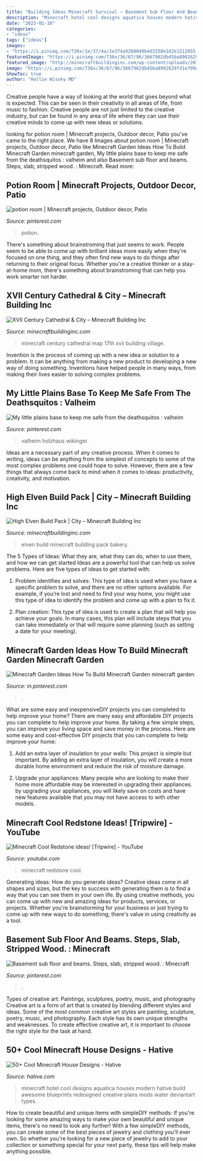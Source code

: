 ```yaml
---
title: "Building Ideas Minecraft Survival ~ Basement Sub Floor And Beams. Steps, Slab, Stripped Wood. : Minecraft"
description: "Minecraft hotel cool designs aquatica houses modern hative build awesome blueprints redesigned creative plans mods water deviantart types"
date: "2023-01-10"
categories:
- "ideas"
tags: ["ideas"]
images:
- "https://i.pinimg.com/736x/1e/37/4a/1e374a9268049b4d3258e182e1212655.jpg"
featuredImage: "https://i.pinimg.com/736x/36/67/96/3667962db45ba8902629fd1ef09c893f.jpg"
featured_image: "http://minecraftbuildinginc.com/wp-content/uploads/2013/12/High-Elven-Build-Pack-ciy-minecraft-building-ideas-8.jpg"
image: "https://i.pinimg.com/736x/36/67/96/3667962db45ba8902629fd1ef09c893f.jpg"
ShowToc: true
author: "Hallie Wisoky MD"
---
```



Creative people have a way of looking at the world that goes beyond what is expected. This can be seen in their creativity in all areas of life, from music to fashion. Creative people are not just limited to the creative industry, but can be found in any area of life where they can use their creative minds to come up with new ideas or solutions.

	

		
looking for potion room | Minecraft projects, Outdoor decor, Patio you've came to the right place. We have 8 Images about potion room | Minecraft projects, Outdoor decor, Patio like Minecraft Garden Ideas How To Build Minecraft Garden minecraft garden, My little plains base to keep me safe from the deathsquitos : valheim and also Basement sub floor and beams. Steps, slab, stripped wood. : Minecraft. Read more:
		
    
## Potion Room | Minecraft Projects, Outdoor Decor, Patio

<img loading=lazy src="https://i.pinimg.com/736x/b1/15/87/b1158789d6ca696c9fd6b8961b914aeb.jpg" onerror="this.onerror=null;this.src='https://tse2.mm.bing.net/th?id=OIP.8eDXW3nFVdBK5v26JJck4AHaEK&amp;pid=15.1';" alt="potion room | Minecraft projects, Outdoor decor, Patio">

_Source: pinterest.com_

>potion. 

	

There's something about brainstroming that just seems to work. People seem to be able to come up with brilliant ideas more easily when they're focused on one thing, and they often find new ways to do things after returning to their original focus. Whether you're a creative thinker or a stay-at-home mom, there's something about brainstroming that can help you work smarter not harder.

    
## XVII Century Cathedral &amp; City – Minecraft Building Inc

<img loading=lazy src="http://minecraftbuildinginc.com/wp-content/uploads/2015/03/XVII-Century-Cathedral-City-minecraft-catle-download-city-village-5.jpg" onerror="this.onerror=null;this.src='https://tse1.mm.bing.net/th?id=OIP.qgwxT7K0nPHUDSaz_3lt1QHaFj&amp;pid=15.1';" alt="XVII Century Cathedral &amp; City – Minecraft Building Inc">

_Source: minecraftbuildinginc.com_

>minecraft century cathedral map 17th xvii building village. 

	

Invention is the process of coming up with a new idea or solution to a problem. It can be anything from making a new product to developing a new way of doing something. Inventions have helped people in many ways, from making their lives easier to solving complex problems.

    
## My Little Plains Base To Keep Me Safe From The Deathsquitos : Valheim

<img loading=lazy src="https://i.pinimg.com/736x/36/67/96/3667962db45ba8902629fd1ef09c893f.jpg" onerror="this.onerror=null;this.src='https://tse2.mm.bing.net/th?id=OIP.uL6sIBooblbLT-0bwuy5rgHaEK&amp;pid=15.1';" alt="My little plains base to keep me safe from the deathsquitos : valheim">

_Source: pinterest.com_

>valheim holzhaus wikinger. 

	

Ideas are a necessary part of any creative process. When it comes to writing, ideas can be anything from the simplest of concepts to some of the most complex problems one could hope to solve. However, there are a few things that always come back to mind when it comes to ideas: productivity, creativity, and motivation.

    
## High Elven Build Pack | City – Minecraft Building Inc

<img loading=lazy src="http://minecraftbuildinginc.com/wp-content/uploads/2013/12/High-Elven-Build-Pack-ciy-minecraft-building-ideas-8.jpg" onerror="this.onerror=null;this.src='https://tse3.mm.bing.net/th?id=OIP.pAF9pyhGaC_hAmr-GlyUxAHaEQ&amp;pid=15.1';" alt="High Elven Build Pack | City – Minecraft Building Inc">

_Source: minecraftbuildinginc.com_

>elven build minecraft building pack bakery. 

	

The 5 Types of Ideas: What they are, what they can do, when to use them, and how we can get started
Ideas are a powerful tool that can help us solve problems. Here are five types of ideas to get started with:
1. Problem identifies and solves: This type of idea is used when you have a specific problem to solve, and there are no other options available. For example, if you’re lost and need to find your way home, you might use this type of idea to identify the problem and come up with a plan to fix it.

2. Plan creation: This type of idea is used to create a plan that will help you achieve your goals. In many cases, this plan will include steps that you can take immediately or that will require some planning (such as setting a date for your meeting).


    
## Minecraft Garden Ideas How To Build Minecraft Garden Minecraft Garden

<img loading=lazy src="https://i.pinimg.com/736x/1e/37/4a/1e374a9268049b4d3258e182e1212655.jpg" onerror="this.onerror=null;this.src='https://tse4.mm.bing.net/th?id=OIP.biyfNrIdiyjHfMnQCcsNrAHaLH&amp;pid=15.1';" alt="Minecraft Garden Ideas How To Build Minecraft Garden minecraft garden">

_Source: in.pinterest.com_

>. 

	

What are some easy and inexpensiveDIY projects you can completed to help improve your home?
There are many easy and affordable DIY projects you can complete to help improve your home. By taking a few simple steps, you can improve your living space and save money in the process. Here are some easy and cost-effective DIY projects that you can complete to help improve your home: 
1. Add an extra layer of insulation to your walls: This project is simple but important. By adding an extra layer of insulation, you will create a more durable home environment and reduce the risk of moisture damage. 

2. Upgrade your appliances: Many people who are looking to make their home more affordable may be interested in upgrading their appliances. by upgrading your appliances, you will likely save on costs and have new features available that you may not have access to with other models. 


    
## Minecraft Cool Redstone Ideas! [Tripwire] - YouTube

<img loading=lazy src="http://i1.ytimg.com/vi/WFAJvLnyvI0/maxresdefault.jpg" onerror="this.onerror=null;this.src='https://tse3.mm.bing.net/th?id=OIP.UA3fGdGbsci-RI8s67h9xQHaEK&amp;pid=15.1';" alt="Minecraft Cool Redstone ideas! [Tripwire] - YouTube">

_Source: youtube.com_

>minecraft redstone cool. 

	

Generating ideas: How do you generate ideas?
Creative ideas come in all shapes and sizes, but the key to success with generating them is to find a way that you can see them in your own life. By using creative methods, you can come up with new and amazing ideas for products, services, or projects. Whether you're brainstorming for your business or just trying to come up with new ways to do something, there's value in using creativity as a tool.

    
## Basement Sub Floor And Beams. Steps, Slab, Stripped Wood. : Minecraft

<img loading=lazy src="https://i.pinimg.com/736x/29/dd/d4/29ddd4d036e76da1a17add6f49b1014a.jpg" onerror="this.onerror=null;this.src='https://tse1.mm.bing.net/th?id=OIP.HqmNaAqMmqCEfQLhgaWBUAHaD7&amp;pid=15.1';" alt="Basement sub floor and beams. Steps, slab, stripped wood. : Minecraft">

_Source: pinterest.com_

>. 

	

Types of creative art: Paintings, sculptures, poetry, music, and photography
Creative art is a form of art that is created by blending different styles and ideas. Some of the most common creative art styles are painting, sculpture, poetry, music, and photography. Each style has its own unique strengths and weaknesses. To create effective creative art, it is important to choose the right style for the task at hand.

    
## 50+ Cool Minecraft House Designs - Hative

<img loading=lazy src="https://hative.com/wp-content/uploads/2014/02/minecraft-houses/minecraft-aquatica-hotel-43.jpg" onerror="this.onerror=null;this.src='https://tse1.mm.bing.net/th?id=OIP.MfY2se3GDoY0RYCeSse6PwHaEL&amp;pid=15.1';" alt="50+ Cool Minecraft House Designs - Hative">

_Source: hative.com_

>minecraft hotel cool designs aquatica houses modern hative build awesome blueprints redesigned creative plans mods water deviantart types. 

	

How to create beautiful and unique items with simpleDIY methods:
If you're looking for some amazing ways to make your own beautiful and unique items, there's no need to look any further! With a few simpleDIY methods, you can create some of the best pieces of jewelry and clothing you'll ever own. So whether you're looking for a new piece of jewelry to add to your collection or something special for your next party, these tips will help make anything possible.

